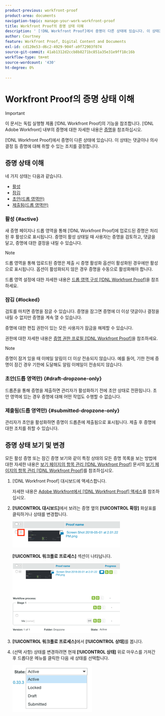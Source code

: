 ```yaml
---
product-previous: workfront-proof
product-area: documents
navigation-topic: manage-your-work-workfront-proof
title: Workfront Proof의 증명 상태 이해
description: ' [!DNL Workfront Proof]에서 증명이 다른 상태에 있습니다. 이 상태는 댓글이나 의사 결정 등 증명에 대해 취할 수 있는 조치를 결정합니다.'
author: Courtney
feature: Workfront Proof, Digital Content and Documents
exl-id: cd120e53-d6c2-4929-904f-a9f72903f074
source-git-commit: 41ab1312d2ccb8b8271bc851a35e31e9ff18c16b
workflow-type: tm+mt
source-wordcount: '430'
ht-degree: 0%

---
```


# Workfront Proof의 증명 상태 이해

>[!IMPORTANT]
>
>이 문서는 독립 실행형 제품 [!DNL Workfront Proof]의 기능을 참조합니다. [!DNL Adobe Workfront] 내부의 증명에 대한 자세한 내용은 [증명](../../../review-and-approve-work/proofing/proofing.md)을 참조하십시오.

[!DNL Workfront Proof]에서 증명이 다른 상태에 있습니다. 이 상태는 댓글이나 의사 결정 등 증명에 대해 취할 수 있는 조치를 결정합니다.

## 증명 상태 이해

네 가지 상태는 다음과 같습니다.

* [활성](#active)
* [잠김](#locked)
* [초안(드롭 영역만)](#draft-dropzone-only)
* [제출됨(드롭 영역만)](#submitted-dropzone-only)

### 활성 {#active}

새 증명 페이지나 드롭 영역을 통해 [!DNL Workfront Proof]에 업로드된 증명은 처리된 후 활성으로 표시됩니다. 증명이 활성 상태일 때 사용자는 증명을 검토하고, 댓글을 달고, 증명에 대한 결정을 내릴 수 있습니다.

>[!NOTE]
>
>드롭 영역을 통해 업로드된 증명은 제출 시 증명 활성화 옵션이 활성화된 경우에만 활성으로 표시됩니다. 옵션이 활성화되지 않은 경우 증명을 수동으로 활성화해야 합니다.

드롭 영역 설정에 대한 자세한 내용은 [드롭 영역 구성 [!DNL Workfront Proof]](../../../workfront-proof/wp-acct-admin/account-settings/configure-dropzone-in-wp.md)을 참조하세요.

### 잠김 {#locked}

검토를 마치면 증명을 잠글 수 있습니다. 증명을 잠그면 증명에 더 이상 댓글이나 결정을 내릴 수 없지만 증명을 계속 열 수 있습니다.

증명에 대한 편집 권한이 있는 모든 사용자가 잠금을 해제할 수 있습니다.

권한에 대한 자세한 내용은 [증명 권한 프로필 [!DNL Workfront Proof]](../../../workfront-proof/wp-acct-admin/account-settings/proof-perm-profiles-in-wp.md)을 참조하세요.

>[!NOTE]
>
>증명이 잠겨 있을 때 이메일 알림이 더 이상 전송되지 않습니다. 예를 들어, 기한 전에 증명이 잠긴 경우 기한에 도달해도 알림 이메일이 전송되지 않습니다.

### 초안(드롭 영역만) {#draft-dropzone-only}

드롭존을 통해 증명을 제출하면 관리자가 활성화하기 전에 초안 상태로 전환됩니다. 초안 영역에 있는 경우 증명에 대해 어떤 작업도 수행할 수 없습니다.

### 제출됨(드롭 영역만) {#submitted-dropzone-only}

관리자가 초안을 활성화하면 증명이 드롭존에 제출됨으로 표시됩니다. 제출 후 증명에 대한 조치를 취할 수 있습니다.

## 증명 상태 보기 및 변경

모든 활성 증명 또는 잠긴 증명 보기와 같이 특정 상태의 모든 증명 목록을 보는 방법에 대한 자세한 내용은 [보기 페이지의 항목 관리 [!DNL Workfront Proof]](../../../workfront-proof/wp-work-proofsfiles/manage-your-work/manage-items-on-views-page.md) 문서의 [보기 페이지의 항목 관리 [!DNL Workfront Proof]](../../../workfront-proof/wp-work-proofsfiles/manage-your-work/manage-items-on-views-page.md)를 참조하십시오.

1. [!DNL Workfront Proof] 대시보드에 액세스합니다.

   자세한 내용은 [Adobe Workfront에서  [!DNL Workfront Proof] 액세스](../../../review-and-approve-work/proofing/managing-proofs-within-workfront/access-wf-proof-in-workfront.md)를 참조하십시오.

1. **[!UICONTROL 대시보드]**&#x200B;에서 보려는 증명 옆의 **[!UICONTROL 확장]** 화살표를 클릭하거나 상태를 변경합니다.

   ![](assets/screen-shot-2018-05-02-at-11.31.29-am-350x85.png)

   **[!UICONTROL 워크플로 프로세스]** 섹션이 나타납니다.

   ![](assets/screen-shot-2018-05-02-at-11.33.20-am-350x226.png)

1. **[!UICONTROL 워크플로 프로세스]**&#x200B;에서 **[!UICONTROL 상태]**&#x200B;를 봅니다.

1. (선택 사항) 상태를 변경하려면 현재 **[!UICONTROL 상태]** 위로 마우스를 가져간 후 드롭다운 메뉴를 클릭한 다음 새 상태를 선택합니다.

   ![](assets/screen-shot-2018-05-02-at-11.35.30-am.png)
